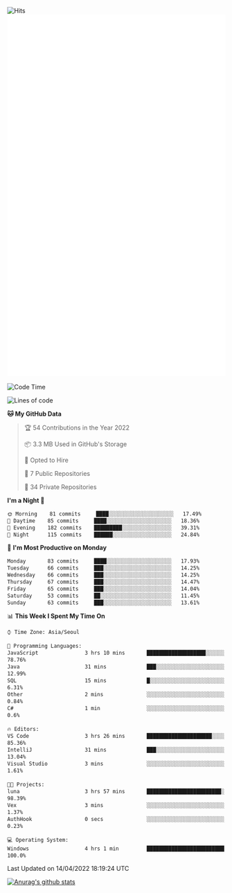 ![Hits](https://hits.seeyoufarm.com/api/count/incr/badge.svg?url=https%3A%2F%2Fgithub.com%2Fkokose1234&count_bg=%2379C83D&title_bg=%23555555&icon=apple.svg&icon_color=%23E7E7E7&title=hits&edge_flat=false)
<br/>
![Metrics](https://github.com/kokose1234/kokose1234/blob/main/github-metrics.svg)

<!--START_SECTION:waka-->
![Code Time](http://img.shields.io/badge/Code%20Time-620%20hrs%2051%20mins-blue)

![Lines of code](https://img.shields.io/badge/From%20Hello%20World%20I%27ve%20Written-2%20Million%20lines%20of%20code-blue)

**🐱 My GitHub Data** 

> 🏆 54 Contributions in the Year 2022
 > 
> 📦 3.3 MB Used in GitHub's Storage 
 > 
> 💼 Opted to Hire
 > 
> 📜 7 Public Repositories 
 > 
> 🔑 34 Private Repositories  
 > 
**I'm a Night 🦉** 

```text
🌞 Morning    81 commits     ████░░░░░░░░░░░░░░░░░░░░░   17.49% 
🌆 Daytime    85 commits     ████░░░░░░░░░░░░░░░░░░░░░   18.36% 
🌃 Evening    182 commits    █████████░░░░░░░░░░░░░░░░   39.31% 
🌙 Night      115 commits    ██████░░░░░░░░░░░░░░░░░░░   24.84%

```
📅 **I'm Most Productive on Monday** 

```text
Monday       83 commits     ████░░░░░░░░░░░░░░░░░░░░░   17.93% 
Tuesday      66 commits     ███░░░░░░░░░░░░░░░░░░░░░░   14.25% 
Wednesday    66 commits     ███░░░░░░░░░░░░░░░░░░░░░░   14.25% 
Thursday     67 commits     ███░░░░░░░░░░░░░░░░░░░░░░   14.47% 
Friday       65 commits     ███░░░░░░░░░░░░░░░░░░░░░░   14.04% 
Saturday     53 commits     ██░░░░░░░░░░░░░░░░░░░░░░░   11.45% 
Sunday       63 commits     ███░░░░░░░░░░░░░░░░░░░░░░   13.61%

```


📊 **This Week I Spent My Time On** 

```text
⌚︎ Time Zone: Asia/Seoul

💬 Programming Languages: 
JavaScript               3 hrs 10 mins       ███████████████████░░░░░░   78.76% 
Java                     31 mins             ███░░░░░░░░░░░░░░░░░░░░░░   12.99% 
SQL                      15 mins             █░░░░░░░░░░░░░░░░░░░░░░░░   6.31% 
Other                    2 mins              ░░░░░░░░░░░░░░░░░░░░░░░░░   0.84% 
C#                       1 min               ░░░░░░░░░░░░░░░░░░░░░░░░░   0.6%

🔥 Editors: 
VS Code                  3 hrs 26 mins       █████████████████████░░░░   85.36% 
IntelliJ                 31 mins             ███░░░░░░░░░░░░░░░░░░░░░░   13.04% 
Visual Studio            3 mins              ░░░░░░░░░░░░░░░░░░░░░░░░░   1.61%

🐱‍💻 Projects: 
luna                     3 hrs 57 mins       ████████████████████████░   98.39% 
Vex                      3 mins              ░░░░░░░░░░░░░░░░░░░░░░░░░   1.37% 
AuthHook                 0 secs              ░░░░░░░░░░░░░░░░░░░░░░░░░   0.23%

💻 Operating System: 
Windows                  4 hrs 1 min         █████████████████████████   100.0%

```


 Last Updated on 14/04/2022 18:19:24 UTC
<!--END_SECTION:waka-->

[![Anurag's github stats](https://github-readme-stats.vercel.app/api?username=kokose1234&theme=dracula)](https://github.com/anuraghazra/github-readme-stats)



	
